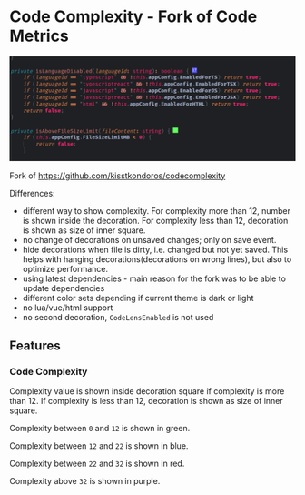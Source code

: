 # Code Complexity - Fork of Code Metrics

![image](images/show.png)

Fork of https://github.com/kisstkondoros/codecomplexity

Differences:

- different way to show complexity. For complexity more than 12, number is shown inside the decoration. For complexity less than 12, decoration is shown as size of inner square.
- no change of decorations on unsaved changes; only on save event.
- hide decorations when file is dirty, i.e. changed but not yet saved. This helps with hanging decorations(decorations on wrong lines), but also to optimize performance.
- using latest dependencies - main reason for the fork was to be able to update dependencies
- different color sets depending if current theme is dark or light
- no lua/vue/html support
- no second decoration, `CodeLensEnabled` is not used

## Features

### Code Complexity

Complexity value is shown inside decoration square if complexity is more than 12. If complexity is less than 12, decoration is shown as size of inner square.

Complexity between `0` and `12` is shown in green.

Complexity between `12` and `22` is shown in blue. 

Complexity between `22` and `32` is shown in red. 

Complexity above `32` is shown in purple.

